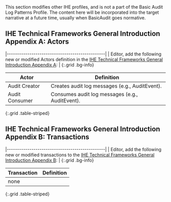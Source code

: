 <div markdown="1" class="stu-note">
This section modifies other IHE profiles, and is not a part of the Basic Audit Log Patterns Profile. The content here will be incorporated into the target narrative at a future time, usually when BasicAudit goes normative.
</div>

## IHE Technical Frameworks General Introduction Appendix A: Actors

|------------------------------------------------|
| Editor, add the following new or modified Actors definition in the [IHE Technical Frameworks General Introduction Appendix A](https://profiles.ihe.net/GeneralIntro/ch-A.html): |
{:.grid .bg-info}

| Actor                         | Definition                                                                                |
| ----------------------------- | ------------------------------------------------------------------------------------------|
| Audit Creator  | Creates audit log messages (e.g., AuditEvent). |
| Audit Consumer | Consumes audit log messages (e.g., AuditEvent). |
{:.grid .table-striped}


## IHE Technical Frameworks General Introduction Appendix B: Transactions

|------------------------------------------------|
| Editor, add the following new or modified transactions to the [IHE Technical Frameworks General Introduction Appendix B](https://profiles.ihe.net/GeneralIntro/ch-B.html): |
{:.grid .bg-info}


| Transaction                              | Definition                                                                              |
| ---------------------------------------- | --------------------------------------------------------------------------------------- |
| none |  |
{:.grid .table-striped}


